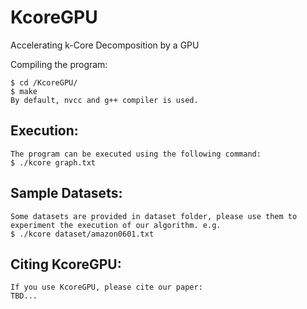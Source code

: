 # KcoreGPU
Accelerating k-Core Decomposition by a GPU

Compiling the program:
    
    $ cd /KcoreGPU/
    $ make 
    By default, nvcc and g++ compiler is used.
    
    
## Execution:
    
    The program can be executed using the following command:
    $ ./kcore graph.txt

## Sample Datasets:

    Some datasets are provided in dataset folder, please use them to experiment the execution of our algorithm. e.g. 
    $ ./kcore dataset/amazon0601.txt
    
## Citing KcoreGPU:

    If you use KcoreGPU, please cite our paper:
    TBD... 

